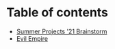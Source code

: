 # Table of contents

* [Summer Projects '21 Brainstorm](README.md)
* [Evil Empire](evil-empire.md)

